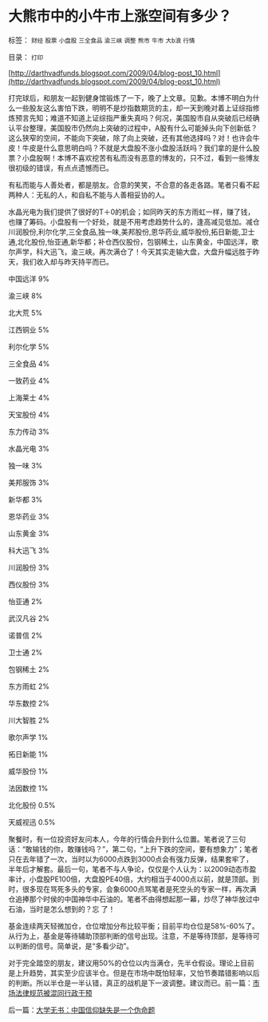 # 大熊市中的小牛市上涨空间有多少？

标签： `财经` `股票` `小盘股` `三全食品` `渝三峡` `调整` `熊市` `牛市` `大b浪` `行情` 

目录： `打印`

[http://darthvadfunds.blogspot.com/2009/04/blog-post_10.html](http://darthvadfunds.blogspot.com/2009/04/blog-post_10.html)

打完球后，和朋友一起到健身馆锻炼了一下，晚了上文章。见歉。本博不明白为什么一些股友这么害怕下跌，明明不是炒指数期货的主，却一天到晚对着上证综指修炼预言先知；难道不知道上证综指严重失真吗？何况，美国股市自从突破后已经确认平台整理，美国股市仍然向上突破的过程中，A股有什么可能掉头向下创新低？这么狭窄的空间，不能向下突破，除了向上突破，还有其他选择吗？对！也许会牛皮！牛皮是什么意思明白吗？不就是大盘股不涨小盘股活跃吗？我们拿的是什么股票？小盘股啊！本博不喜欢挖苦有私而没有恶意的博友的，只不过，看到一些博友很初级的错误，有点点遗憾而已。

有私而能与人善处者，都是朋友。合意的笑笑，不合意的各走各路。笔者只看不起两种人：无私的人，和自私不能与人善相妥协的人。

水晶光电为我们提供了很好的T＋0的机会；如同昨天的东方雨虹一样，赚了钱，也赚了筹码。小盘股有一个好处，就是不用考虑趋势什么的，逢高减见低加。减仓川润股份,利尔化学,三全食品,独一味,美邦股份,恩华药业,威华股份,拓日新能,卫士通,北化股份,怡亚通,新华都；补仓西仪股份，包钢稀土，山东黄金，中国远洋，歌尔声学，科大迅飞，渝三峡。再次满仓了！今天其实走输大盘，大盘升幅远胜于昨天，我们收入却与昨天持平而已。

中国远洋 9%

渝三峡 8%

北大荒 5%

江西铜业 5%

利尔化学 5%

三全食品 4%

一致药业 4%

上海莱士 4%

天宝股份 4%

东力传动 3%

水晶光电 3%

独一味 3%

美邦服饰 3%

新华都 3%

恩华药业 3%

山东黄金 3%

科大迅飞 3%

川润股份 3%

西仪股份 3%

怡亚通 2%

武汉凡谷 2%

诺普信 2%

卫士通 2%

包钢稀土 2%

东方雨虹 2%

华东数控 2%

川大智胜 2%

歌尔声学 1%

拓日新能 1%

威华股份 1%

法因数控 1%

北化股份 0.5%

天威视迅 0.5%



聚餐时，有一位投资好友问本人，今年的行情会升到什么位置。笔者说了三句话：“敢输钱的你，敢赚钱吗？”，第二句，“上升下跌的空间，要有想象力”；笔者只在去年错了一次，当时以为6000点跌到3000点会有强力反弹，结果套牢了，半年后才解套。最后一句，笔者不与人争论，仅仅是个人认为：以2009动态市盈率计，小盘股PE100倍，大盘股PE40倍，大约相当于4000点以前，就是顶部。到时，很多现在骂死多头的专家，会象6000点骂笔者是死空头的专家一样，再次满仓追捧那个时侯的中国神华中石油的。笔者不由得想起那一幕，炒尽了神华放过中石油，当时是怎么想到的？忘
了！

基金连续两天轻微加仓，仓位增加分布比较平衡；目前平均仓位是58%-60%了。从行为上，基金是等待辅助顶部判断的信号出现。注意，不是等待顶部，是等待可以判断的信号。简单说，是“多看少动”。

对于完全踏空的朋友，建议用50%的仓位以内当满仓，先半仓假设。理论上目前是上升趋势，其实至少应该半仓。但是在市场中既怕轻率，又怕节奏踏错影响以后的判断。所以半仓是一半认错，真正的战机是下一波调整。建议而已。前一篇：[市场法律规范被混同行政干预](../../../2009/4/8/市场法律规范被混同行政干预.md)

后一篇：[大学无书：中国信仰缺失是一个伪命题](../../../2009/4/11/大学无书：中国信仰缺失是一个伪命题.md)